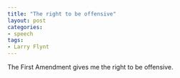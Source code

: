 ```yaml
---
title: "The right to be offensive"
layout: post
categories:
- speech
tags:
- Larry Flynt
---
```


The First Amendment gives me the right to be offensive.